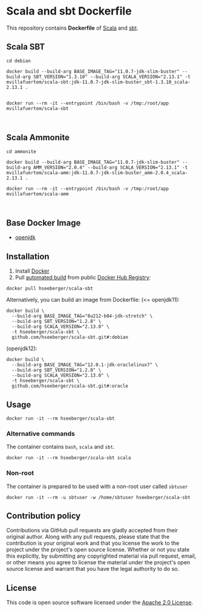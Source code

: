 # Scala and sbt Dockerfile

This repository contains **Dockerfile** of [Scala](http://www.scala-lang.org) and [sbt](http://www.scala-sbt.org).


## Scala SBT
```
cd debian

docker build --build-arg BASE_IMAGE_TAG="11.0.7-jdk-slim-buster" --build-arg SBT_VERSION="1.3.10" --build-arg SCALA_VERSION="2.13.1" -t mvillafuertem/scala-sbt:jdk-11.0.7-jdk-slim-buster_sbt-1.3.10_scala-2.13.1 .


docker run --rm -it --entrypoint /bin/bash -v /tmp:/root/app mvillafuertem/scala-sbt



```

## Scala Ammonite

```
cd ammonite

docker build --build-arg BASE_IMAGE_TAG="11.0.7-jdk-slim-buster" --build-arg AMM_VERSION="2.0.4" --build-arg SCALA_VERSION="2.13.1" -t mvillafuertem/scala-amm:jdk-11.0.7-jdk-slim-buster_amm-2.0.4_scala-2.13.1 .

docker run --rm -it --entrypoint /bin/bash -v /tmp:/root/app mvillafuertem/scala-amm



```


## Base Docker Image ##

* [openjdk](https://hub.docker.com/_/openjdk)


## Installation ##

1. Install [Docker](https://www.docker.com)
2. Pull [automated build](https://hub.docker.com/r/hseeberger/scala-sbt/) from public [Docker Hub Registry](https://registry.hub.docker.com):
```
docker pull hseeberger/scala-sbt
```
Alternatively, you can build an image from Dockerfile:
(<= openjdk11):
```
docker build \
  --build-arg BASE_IMAGE_TAG="8u212-b04-jdk-stretch" \
  --build-arg SBT_VERSION="1.2.8" \
  --build-arg SCALA_VERSION="2.13.0" \
  -t hseeberger/scala-sbt \
  github.com/hseeberger/scala-sbt.git#:debian
```
(openjdk12):
```
docker build \
  --build-arg BASE_IMAGE_TAG="12.0.1-jdk-oraclelinux7" \
  --build-arg SBT_VERSION="1.2.8" \
  --build-arg SCALA_VERSION="2.13.0" \
  -t hseeberger/scala-sbt \
  github.com/hseeberger/scala-sbt.git#:oracle
```



## Usage ##

```
docker run -it --rm hseeberger/scala-sbt
```

### Alternative commands ###
The container contains `bash`, `scala` and `sbt`.

```
docker run -it --rm hseeberger/scala-sbt scala
```

### Non-root ###
The container is prepared to be used with a non-root user called `sbtuser`

```
docker run -it --rm -u sbtuser -w /home/sbtuser hseeberger/scala-sbt
```

## Contribution policy ##

Contributions via GitHub pull requests are gladly accepted from their original author. Along with any pull requests, please state that the contribution is your original work and that you license the work to the project under the project's open source license. Whether or not you state this explicitly, by submitting any copyrighted material via pull request, email, or other means you agree to license the material under the project's open source license and warrant that you have the legal authority to do so.


## License ##

This code is open source software licensed under the [Apache 2.0 License]("http://www.apache.org/licenses/LICENSE-2.0.html").
